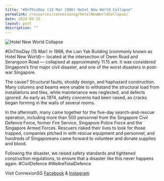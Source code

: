 ```yaml
---
title: "#OnThisDay (15 Mar 1986) Hotel New World Collapse"
permalink: /resources/connexionsg/HotelNewWorldCollapse/
date: 2022-03-15
layout: post
description: ""
---
```


![Hotel New World Collapse](/images/275559984_7141101412598429_1256638170519355575_n.jpg)

#OnThisDay (15 Mar) in 1986, the Lian Yak Building (commonly known as Hotel New World)— located at the intersection of Owen Road and Serangoon Road — collapsed at approximately 11.15 am. It was considered Singapore’s first major civil disaster, and one of the worst disasters in post-war Singapore.

The cause? Structural faults, shoddy design, and haphazard construction. Many columns and beams were unable to withstand the structural load from installations and tiles, while maintenance was neglected, and defects ignored. As early as 1974, safety concerns had been raised, as cracks began forming in the walls of several rooms.

In the aftermath, many came together for the five-day search-and-rescue operation, including more than 500 personnel from the Singapore Civil Defence Force, former Fire Service, Singapore Police Force and the Singapore Armed Forces. Rescuers risked their lives to look for those trapped, companies pitched in with rescue equipment and personnel, and hundreds of Singaporeans came forward to volunteer and donate supplies and blood.

Following the disaster, we raised safety standards and tightened construction regulations, to ensure that a disaster like this never happens again. #CivilDefence #WeAreTotalDefence

Visit ConnexionSG [Facebook](https://www.facebook.com/ConnexionSG) & [Instagram](https://www.instagram.com/connexionsg/)
